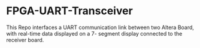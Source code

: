 # FPGA-UART-Transceiver
This Repo interfaces a UART communication link between two Altera Board, with real-time data displayed on a 7-
segment display connected to the receiver board. 
